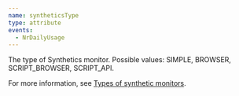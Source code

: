 ```yaml
---
name: syntheticsType
type: attribute
events:
  - NrDailyUsage
---
```


The type of Synthetics monitor. Possible values: SIMPLE, BROWSER, SCRIPT\_BROWSER, SCRIPT\_API.

For more information, see [Types of synthetic monitors](https://docs.newrelic.com/docs/synthetics/new-relic-synthetics/getting-started/types-synthetics-monitors).